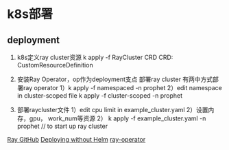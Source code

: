 # k8s部署
## deployment
1. k8s定义ray cluster资源
k apply -f RayCluster CRD 
CRD: CustomResourceDefinition
   
2. 安装Ray Operator，op作为deployment支点 部署ray cluster
有两中方式部署ray operator
1）k apply -f  namespaced -n prophet 
2）edit namespace in cluster-scoped file
   k apply -f  cluster-scoped -n prophet
   
3. 部署raycluster文件
1）edit cpu limit in example_cluster.yaml
2）设置内存，gpu， work_num等资源
2） k apply -f example_cluster.yaml -n prophet  // to start up ray cluster

[Ray GitHub](https://github.com/ray-project/ray/tree/master/deploy/components/)
[Deploying without Helm](https://docs.ray.io/en/master/cluster/kubernetes-advanced.html#k8s-advanced)
[ray-operator](https://docs.ray.io/en/master/cluster/kubernetes.html#ray-operator) 